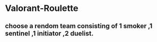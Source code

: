 # Valorant-Roulette

## choose a rendom team consisting of 1 smoker ,1 sentinel ,1 initiator ,2 duelist.
